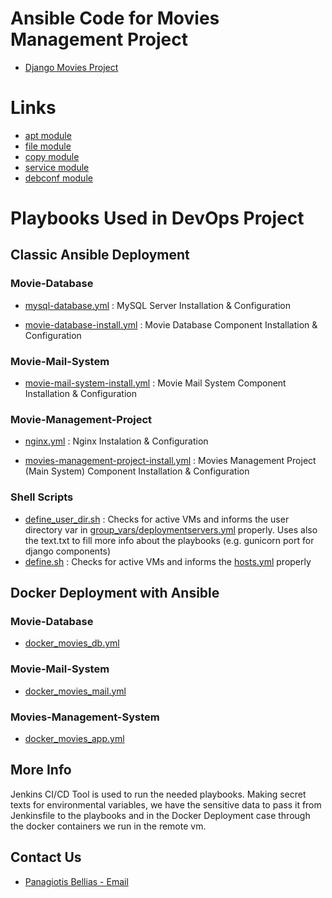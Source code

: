 # Ansible Code for Movies Management Project
* [Django Movies Project](https://github.com/panagiotisbellias/movies-management-project.git)

# Links
* [apt module](https://docs.ansible.com/ansible/latest/collections/ansible/builtin/apt_module.html)
* [file module](https://docs.ansible.com/ansible/latest/collections/ansible/builtin/file_module.html)
* [copy module](https://docs.ansible.com/ansible/latest/collections/ansible/builtin/copy_module.html)
* [service module](https://docs.ansible.com/ansible/latest/collections/ansible/builtin/service_module.html)
* [debconf module](https://docs.ansible.com/ansible/latest/collections/ansible/builtin/debconf_module.html)

# Playbooks Used in DevOps Project

## Classic Ansible Deployment

### Movie-Database
* [mysql-database.yml](https://github.com/pauliee99/ansible-example/blob/jenkins/playbooks/mysql-database.yml) : MySQL Server Installation & Configuration

* [movie-database-install.yml](https://github.com/pauliee99/ansible-example/blob/jenkins/playbooks/movie-database-install.yml) : Movie Database Component Installation & Configuration

### Movie-Mail-System
* [movie-mail-system-install.yml](https://github.com/pauliee99/ansible-example/blob/jenkins/playbooks/movie-mail-system-install.yml) : Movie Mail System Component Installation & Configuration

### Movie-Management-Project
* [nginx.yml](https://github.com/pauliee99/ansible-example/blob/jenkins/playbooks/nginx.yml) : Nginx Instalation & Configuration

* [movies-management-project-install.yml](https://github.com/pauliee99/ansible-example/blob/jenkins/playbooks/movies-management-project-install.yml) : Movies Management Project (Main System) Component Installation & Configuration

### Shell Scripts
* [define_user_dir.sh](https://github.com/pauliee99/ansible-example/blob/jenkins/define_user_dir.sh) : Checks for active VMs and informs the user directory var in [group_vars/deploymentservers.yml](https://github.com/pauliee99/ansible-example/blob/jenkins/group_vars/deploymentservers.yml) properly. Uses also the text.txt to fill more info about the playbooks (e.g. gunicorn port for django components)
* [define.sh](https://github.com/pauliee99/ansible-example/blob/jenkins/define.sh) : Checks for active VMs and informs the [hosts.yml](https://github.com/pauliee99/ansible-example/blob/jenkins/hosts.yml) properly

## Docker Deployment with Ansible

### Movie-Database
* [docker_movies_db.yml](https://github.com/pauliee99/ansible-example/blob/jenkins/playbooks/docker/docker_movies_db.yml)

### Movie-Mail-System
* [docker_movies_mail.yml](https://github.com/pauliee99/ansible-example/blob/jenkins/playbooks/docker/docker_movies_mail.yml)

### Movies-Management-System
* [docker_movies_app.yml](https://github.com/pauliee99/ansible-example/blob/jenkins/playbooks/docker/docker_movies_app.yml)

## More Info

Jenkins CI/CD Tool is used to run the needed playbooks. Making secret texts for environmental variables, we have the sensitive data to pass it from Jenkinsfile to the playbooks and in the Docker Deployment case through the docker containers we run in the remote vm.

## Contact Us
* [Panagiotis Bellias - Email](belliaspanagiotis@gmail.com)
